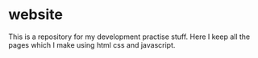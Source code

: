 # website
This is a repository for my development practise stuff.
Here I keep all the pages which I make using html css and javascript.
